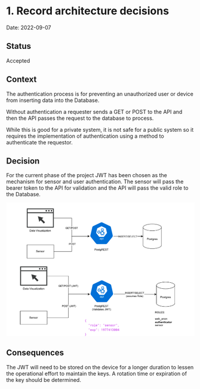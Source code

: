 # 1. Record architecture decisions

Date: 2022-09-07

## Status

Accepted

## Context

The authentication process is for preventing an unauthorized user or device from inserting data into the Database.  

Without authentication a requester sends a GET or POST to the API and then the API passes the request to the database to process.

While this is good for a private system, it is not safe for a public system so it requires the implementation of authentication using a method to authenticate the requestor. 

## Decision

For the current phase of the project JWT has been chosen as the mechanism for sensor and user authentication. The sensor will pass the bearer token to the API for validation and the API will pass the valid role to the Database.

![AUTH pipeline diagram](/doc/images/auth_piplene_overlay.png)

## Consequences

The JWT will need to be stored on the device for a longer duration to lessen the operational effort to maintain the keys. A rotation time or expiration of the key should be determined. 

